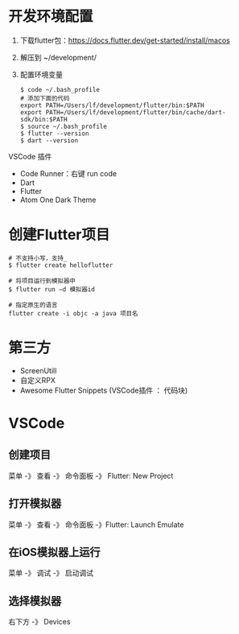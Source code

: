 # 开发环境配置

1. 下载flutter包：https://docs.flutter.dev/get-started/install/macos

2. 解压到 ~/development/

3. 配置环境变量

    ``` shell
    $ code ~/.bash_profile 
    # 添加下面的代码
    export PATH=/Users/lf/development/flutter/bin:$PATH
    export PATH=/Users/lf/development/flutter/bin/cache/dart-sdk/bin:$PATH
    $ source ~/.bash_profile
    $ flutter --version
    $ dart --version
    ```



VSCode 插件

- Code Runner：右键 run code
- Dart
- Flutter
- Atom One Dark Theme

# 创建Flutter项目

``` shell
# 不支持小写，支持_
$ flutter create helloflutter

# 将项目运行到模拟器中
$ flutter run –d 模拟器id

# 指定原生的语言
flutter create -i objc -a java 项目名
```



# 第三方

- ScreenUtill
- 自定义RPX
- Awesome Flutter Snippets (VSCode插件 ： 代码块)



# VSCode

## 创建项目

菜单 -》 查看 -》 命令面板 -》 Flutter: New Project

## 打开模拟器

菜单 -》 查看 -》 命令面板 -》Flutter: Launch Emulate

## 在iOS模拟器上运行

菜单 -》 调试 -》 启动调试

## 选择模拟器

右下方 -》 Devices